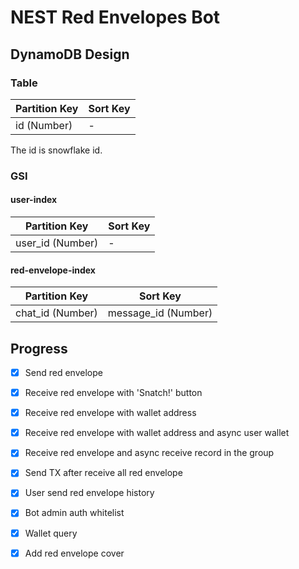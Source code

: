 # NEST Red Envelopes Bot

## DynamoDB Design

### Table 

| Partition Key | Sort Key |
|---------------|----------|
| id (Number)   | -        |

The id is snowflake id.

### GSI

#### user-index

| Partition Key    | Sort Key |
|------------------|----------|
| user_id (Number) | -        |

#### red-envelope-index

| Partition Key    | Sort Key            |
|------------------|---------------------|
| chat_id (Number) | message_id (Number) |

## Progress

- [x] Send red envelope
- [x] Receive red envelope with 'Snatch!' button
- [x] Receive red envelope with wallet address
- [x] Receive red envelope with wallet address and async user wallet
- [x] Receive red envelope and async receive record in the group
- [x] Send TX after receive all red envelope 
- [x] User send red envelope history
- [x] Bot admin auth whitelist
- [x] Wallet query 
- [x] Add red envelope cover 

